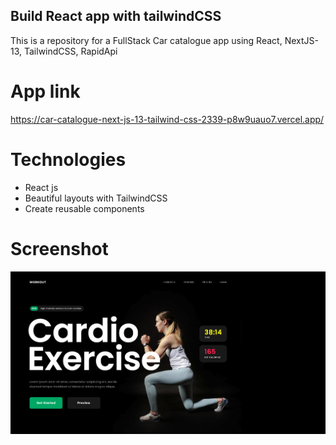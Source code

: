 ## Build React app with tailwindCSS
This is a repository for a FullStack Car catalogue app using React, NextJS-13, TailwindCSS, RapidApi 

# App link
https://car-catalogue-next-js-13-tailwind-css-2339-p8w9uauo7.vercel.app/

# Technologies
- React js
- Beautiful layouts with TailwindCSS
- Create reusable components
  
# Screenshot
![alt text](1.png)

